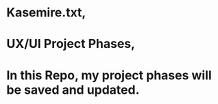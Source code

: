 # Kasemire.txt, 
# UX/UI Project Phases, 
# In this Repo, my project phases will be saved and updated.
